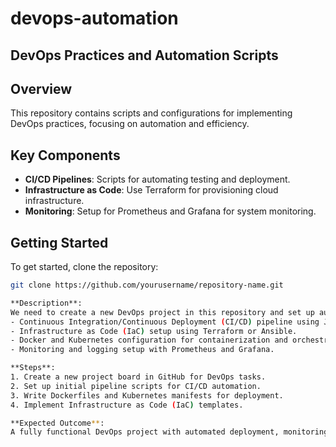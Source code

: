 # devops-automation
## DevOps Practices and Automation Scripts

## Overview
This repository contains scripts and configurations for implementing DevOps practices, focusing on automation and efficiency.

## Key Components
- **CI/CD Pipelines**: Scripts for automating testing and deployment.
- **Infrastructure as Code**: Use Terraform for provisioning cloud infrastructure.
- **Monitoring**: Setup for Prometheus and Grafana for system monitoring.

## Getting Started
To get started, clone the repository:

```bash
git clone https://github.com/yourusername/repository-name.git

**Description**:
We need to create a new DevOps project in this repository and set up automation scripts for the following tasks:
- Continuous Integration/Continuous Deployment (CI/CD) pipeline using Jenkins or GitHub Actions.
- Infrastructure as Code (IaC) setup using Terraform or Ansible.
- Docker and Kubernetes configuration for containerization and orchestration.
- Monitoring and logging setup with Prometheus and Grafana.

**Steps**:
1. Create a new project board in GitHub for DevOps tasks.
2. Set up initial pipeline scripts for CI/CD automation.
3. Write Dockerfiles and Kubernetes manifests for deployment.
4. Implement Infrastructure as Code (IaC) templates.

**Expected Outcome**:
A fully functional DevOps project with automated deployment, monitoring, and infrastructure management.
